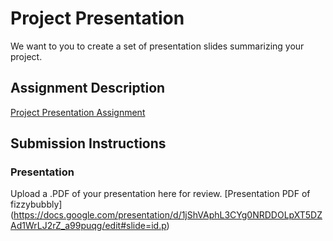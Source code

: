 # Project Presentation
We want to you to create a set of presentation slides summarizing your project.

## Assignment Description
[Project Presentation Assignment](https://education.launchcode.org/liftoff/modules/assignments/project-presentation)

## Submission Instructions

### Presentation
Upload a .PDF of your presentation here for review.
[Presentation PDF of fizzybubbly] (https://docs.google.com/presentation/d/1jShVAphL3CYg0NRDDOLpXT5DZAd1WrLJ2rZ_a99puqg/edit#slide=id.p)
